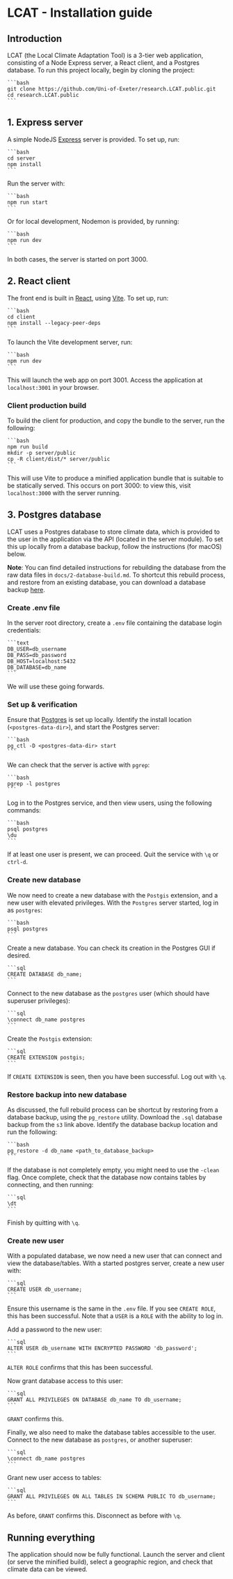# LCAT - Installation guide

## Introduction

LCAT (the Local Climate Adaptation Tool) is a 3-tier web application, consisting of a Node Express server, a React client, and a Postgres database. To run this project locally, begin by cloning the project:

    ```bash
    git clone https://github.com/Uni-of-Exeter/research.LCAT.public.git
    cd research.LCAT.public
    ```

## 1. Express server

A simple NodeJS [Express](https://expressjs.com/) server is provided. To set up, run:

    ```bash
    cd server
    npm install
    ```

Run the server with:

    ```bash
    npm run start
    ```

Or for local development, Nodemon is provided, by running:

    ```bash
    npm run dev
    ```

In both cases, the server is started on port 3000.

## 2. React client

The front end is built in [React](https://react.dev/), using [Vite](https://vitejs.dev/). To set up, run:

    ```bash
    cd client
    npm install --legacy-peer-deps
    ```

To launch the Vite development server, run:

    ```bash
    npm run dev
    ```

This will launch the web app on port 3001. Access the application at `localhost:3001` in your browser.

### Client production build

To build the client for production, and copy the bundle to the server, run the following:

    ```bash
    npm run build
    mkdir -p server/public
    cp -R client/dist/* server/public
    ```

This will use Vite to produce a minified application bundle that is suitable to be statically served. This occurs on port 3000: to view this, visit `localhost:3000` with the server running.

## 3. Postgres database

LCAT uses a Postgres database to store climate data, which is provided to the user in the application via the API (located in the server module). To set this up locally from a database backup, follow the instructions (for macOS) below.

**Note**: You can find detailed instructions for rebuilding the database from the raw data files in `docs/2-database-build.md`. To shortcut this rebuild process, and restore from an existing database, you can download a database backup [here](http://data-lcat-uk.s3-website.eu-west-2.amazonaws.com/dumps/climate_geo_data2_prod_backup_20230829.sql.gz).

### Create .env file

In the server root directory, create a `.env` file containing the database login credentials:

    ```text
    DB_USER=db_username
    DB_PASS=db_password
    DB_HOST=localhost:5432
    DB_DATABASE=db_name
    ```

We will use these going forwards.

### Set up & verification

Ensure that [Postgres](https://postgresapp.com/) is set up locally. Identify the install location (`<postgres-data-dir>`), and start the Postgres server:

    ```bash
    pg_ctl -D <postgres-data-dir> start
    ```

We can check that the server is active with `pgrep`:

    ```bash
    pgrep -l postgres
    ```

Log in to the Postgres service, and then view users, using the following commands:

    ```bash
    psql postgres
    \du
    ```

If at least one user is present, we can proceed. Quit the service with `\q` or `ctrl-d`.

### Create new database

We now need to create a new database with the `Postgis` extension, and a new user with elevated privileges. With the `Postgres` server started, log in as `postgres`:

    ```bash
    psql postgres
    ```

Create a new database. You can check its creation in the Postgres GUI if desired.

    ```sql
    CREATE DATABASE db_name;
    ```

Connect to the new database as the `postgres` user (which should have superuser privileges):

    ```sql
    \connect db_name postgres
    ```

Create the `Postgis` extension:

    ```sql
    CREATE EXTENSION postgis;
    ```

If `CREATE EXTENSION` is seen, then you have been successful. Log out with `\q`.

### Restore backup into new database

As discussed, the full rebuild process can be shortcut by restoring from a database backup, using the `pg_restore` utility. Download the `.sql` database backup from the `s3` link above. Identify the database backup location and run the following:

    ```bash
    pg_restore -d db_name <path_to_database_backup>
    ```

If the database is not completely empty, you might need to use the `-clean` flag. Once complete, check that the database now contains tables by connecting, and then running:

    ```sql
    \dt
    ```

Finish by quitting with `\q`.

### Create new user

With a populated database, we now need a new user that can connect and view the database/tables. With a started postgres server, create a new user with:

    ```sql
    CREATE USER db_username;
    ```

Ensure this username is the same in the `.env` file. If you see `CREATE ROLE`, this has been successful. Note that a `USER` is a `ROLE` with the ability to log in.

Add a password to the new user:

    ```sql
    ALTER USER db_username WITH ENCRYPTED PASSWORD 'db_password';
    ```

`ALTER ROLE` confirms that this has been successful.

Now grant database access to this user:

    ```sql
    GRANT ALL PRIVILEGES ON DATABASE db_name TO db_username;
    ```

`GRANT` confirms this.

Finally, we also need to make the database tables accessible to the user. Connect to the new database as `postgres`, or another superuser:

    ```sql
    \connect db_name postgres
    ```

Grant new user access to tables:

    ```sql
    GRANT ALL PRIVILEGES ON ALL TABLES IN SCHEMA PUBLIC TO db_username;
    ```

As before, `GRANT` confirms this. Disconnect as before with `\q`.

## Running everything

The application should now be fully functional. Launch the server and client (or serve the minified build), select a geographic region, and check that climate data can be viewed.
